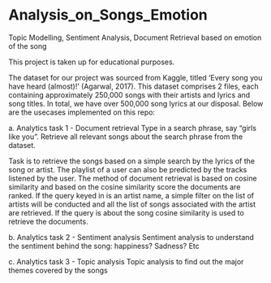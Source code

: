 # Analysis_on_Songs_Emotion
Topic Modelling, Sentiment Analysis, Document Retrieval based on emotion of the song

This project is taken up for educational purposes.

The dataset for our project was sourced from Kaggle, titled ‘Every song you have heard (almost)!’ (Agarwal, 2017). This dataset comprises 2 files, each containing approximately 250,000 songs with their artists and lyrics and song titles. In total, we have over 500,000 song lyrics at our disposal. Below are the usecases implemented on this repo:

a.	Analytics task 1 - Document retrieval
Type in a search phrase, say “girls like you”. Retrieve all relevant songs about the search phrase from the dataset. 

Task is to retrieve the songs based on a simple search by the lyrics of the song or artist. The playlist of a user can also be predicted by the tracks listened by the user. The method of document retrieval is based on cosine similarity and based on the cosine similarity score the documents are ranked. 
If the query keyed in is an artist name, a simple filter on the list of artists will be conducted and all the list of songs associated with the artist are retrieved. 
If the query is about the song cosine similarity is used to retrieve the documents.

b.	Analytics task 2 - Sentiment analysis
Sentiment analysis to understand the sentiment behind the song: happiness? Sadness? Etc

c.	Analytics task 3 - Topic analysis
Topic analysis to find out the major themes covered by the songs
